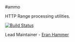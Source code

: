 #ammo

HTTP Range processing utilities.

[![Build Status](https://secure.travis-ci.org/hapijs/ammo.png)](http://travis-ci.org/hapijs/ammo)

Lead Maintainer - [Eran Hammer](https://github.com/hueniverse)
